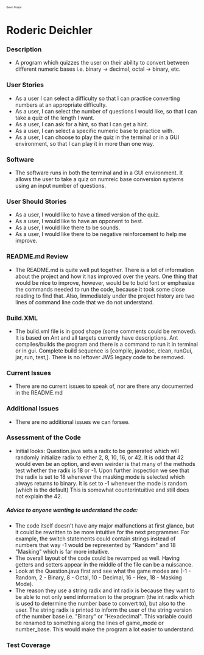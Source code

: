 <sub><sup><sub><sup>Gavin Frazar</sup></sub></sup></sub>

# Roderic Deichler

### Description

  * A program which quizzes the user on their ability to convert between different numeric bases i.e. binary -> decimal, octal -> binary, etc.

### User Stories

  * As a user I can select a difficulty so that I can practice converting numbers at an appropriate difficulty.
  * As a user, I can select the number of questions I would like, so that I can take a quiz of the length I want.
  * As a user, I can ask for a hint, so that I can get a hint.
  * As a user, I can select a specific numeric base to practice with.
  * As a user, I can choose to play the quiz in the terminal or in a GUI environment, so that I can play it in more than one way.
  
### Software
  * The software runs in both the terminal and in a GUI environment. It allows the user to take a quiz on numreic base conversion systems using an input number of questions.
   
### User Should Stories
  * As a user, I would like to have a timed version of the quiz.
  * As a user, I would like to have an opponent to best.
  * As a user, I would like there to be sounds.
  * As a user, I would like there to be negative reinforcement to help me improve.
   
### README.md Review
  * The README.md is quite well put together. There is a lot of information about the project and how it has improved over the years. One thing that would be nice to improve, however, would be to bold font or emphasize the commands needed to run the code, because it took some close reading to find that. Also, Immediately under the project history are two lines of command line code that we do not understand.
  
  
### Build.XML
  * The build.xml file is in good shape (some comments could be removed). It is based on Ant and all targets currently have descriptions. Ant compiles/builds the program and there is a command to run it in terminal or in gui. Complete build sequence is  [compile, javadoc, clean, runGui, jar, run, test,]. There is no leftover JWS legacy code to be removed.


### Current Issues
  * There are no current issues to speak of, nor are there any documented in the README.md
 
### Additional Issues
  * There are no additional issues we can forsee.
  
### Assessment of the Code
  * Initial looks: Question.java sets a radix to be generated which will randomly initialize radix to either 2, 8, 10, 16, or 42. It is odd that 42 would even be an option, and even weirder is that many of the methods test whether the radix is 18 or -1. Upon further inspection we see that the radix is set to 18 whenever the masking mode is selected which always returns to binary. It is set to -1 whenever the mode is random (which is the default) This is somewhat counterintuitive and still does not explain the 42.
  
#####  Advice to anyone wanting to understand the code:
  * The code itself doesn't have any major malfunctions at first glance, but it could be rewritten to be more intuitive for the next programmer. For example, the switch statements could contain strings instead of numbers that way -1 would be represented by "Random" and 18 "Masking" which is far more intuitive.
  * The overall layout of the code could be revamped as well. Having getters and setters appear in the middle of the file can be a nuissance. 
  * Look at the Question.java first and see what the game modes are (-1 - Random, 2 - Binary, 8 - Octal, 10 - Decimal, 16 - Hex, 18 - Masking Mode).
  * The reason they use a string radix and int radix is because they want to be able to not only send information to the program (the int radix which is used to determine the number base to convert to), but also to the user. The string radix is printed to inform the user of the string version of the number base i.e. "Binary" or "Hexadecimal". This variable could be renamed to something along the lines of game_mode or number_base. This would make the program a lot easier to understand.

### Test Coverage
